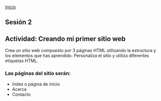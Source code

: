 <!-- No borrar o modificar -->
[Inicio](./index.md)

## Sesión 2


<!-- Su documentación aquí -->

## Actividad: Creando mi primer sitio web
Crea un sitio web compuesto por 3 páginas HTML utilizando la estructura y los elementos que has aprendido. Personaliza el sitio y utiliza diferentes etiquetas HTML.

### Las páginas del sitio serán:

- Index o página de inicio
- Acerca
- Contacto




